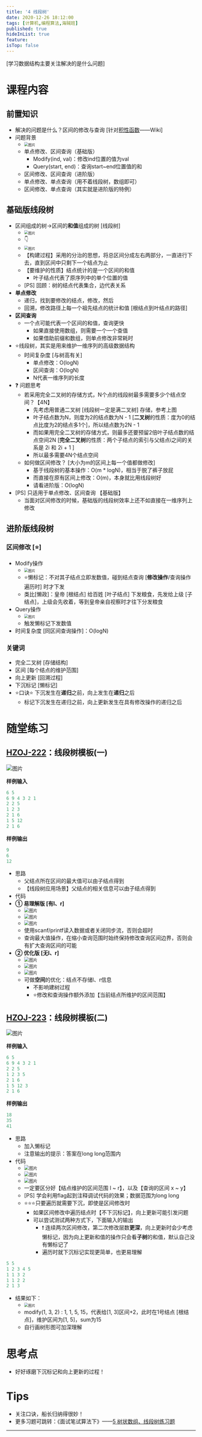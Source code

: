 ```yaml
---
title: '4 线段树'
date: 2020-12-26 18:12:00
tags: [计算机,编程算法,海贼班]
published: true
hideInList: true
feature: 
isTop: false
---
```

[学习数据结构主要关注解决的是什么问题]

# 课程内容

## 前置知识

* 解决的问题是什么？区间的修改与查询 [针对[积性函数](https://www.wikiwand.com/zh-cn/%E7%A9%8D%E6%80%A7%E5%87%BD%E6%95%B8)——Wiki]
* 问题背景
    * <img src="https://gitee.com/doubleL3/blog-imgs/raw/master/img/1609744603501-oNJEaQmk0NcQBYnC.png" alt="图片" style="zoom:67%;" />
    * 单点修改、区间查询（基础版）
        * Modify(ind, val)：修改ind位置的值为val
        * Query(start, end)：查询start~end位置值的和
    * 区间修改、区间查询（进阶版）
    * 单点修改、单点查询（用不着线段树，数组即可）
    * 区间修改、单点查询（其实就是进阶版的特例）
## 基础版线段树

* 区间组成的树→区间的**和值**组成的树 [线段树]
    * <img src="https://gitee.com/doubleL3/blog-imgs/raw/master/img/1609744932242-12cbmCOXTOF7SJEG.png" alt="图片" style="zoom:67%;" />
    * 👇
    * <img src="https://gitee.com/doubleL3/blog-imgs/raw/master/img/1609744935674-YQhw3bQjX8ZqZuqv.png" alt="图片" style="zoom:67%;" />
    * 【构建过程】采用的分治的思想，将总区间分成左右两部分，一直进行下去，直到区间中只剩下一个结点为止
    * 【要维护的性质】结点统计的是一个区间的和值
        * 叶子结点代表了原序列中的单个位置的值
    * [PS] 回顾：树的结点代表集合，边代表关系
* **单点修改**
    * 递归，找到要修改的结点，修改，然后
    * 回溯，修改路径上每一个祖先结点的统计和值 [根结点到叶结点的路径]
* **区间查询**
    * 一个点可能代表一个区间的和值，查询更快
       * 如果直接使用数组，则需要一个一个查值
       * 如果借助前缀和数组，则单点修改非常耗时
* ⭐线段树，其实是用来维护一维序列的高级数据结构
    * 时间复杂度 [与树高有关]
        * 单点修改：O(logN)
        * 区间查询：O(logN)
        * N代表一维序列的长度
* ❓ 问题思考
    * 若采用完全二叉树的存储方式，N个点的线段树最多需要多少个结点空间？【4N】
        * 先考虑用普通二叉树 [线段树一定是满二叉树] 存储，参考上图
        * 叶子结点数为N，则度为2的结点数为N - 1 [**二叉树**的性质：度为0的结点比度为2的结点多1个]，所以结点数为2N - 1
        * 而如果用完全二叉树的存储方式，则最多还要预留2倍叶子结点数的结点空间2N [**完全二叉树**的性质：两个子结点的索引与父结点i之间的关系是 2i 和 2i + 1 ]
        * 所以最多需要4N个结点空间
    * 如何做区间修改？ [大小为m的区间上每一个值都做修改]
        * 基于线段树的基本操作：O(m * logN)，相当于脱了裤子放屁
        * 而直接在原有区间上修改：O(m)，本身就比用线段树好
        * 请看进阶版：O(logN)
* [PS] 只适用于单点修改、区间查询 【基础版】
    * 当面对区间修改的时候，基础版的线段树效率上还不如直接在一维序列上修改
## 进阶版线段树

### **区间修改 [⭐]**

* Modify操作
    * <img src="https://gitee.com/doubleL3/blog-imgs/raw/master/img/1609744939616-A3tRUf0BKUhBjiYr.png" alt="图片" style="zoom:67%;" />
    * ⭐懒标记：不对其子结点立即发数值，碰到结点查询 [**修改操作**/查询操作遍历时] 时才下发
    * 类比[懒政]：皇帝 [根结点] 给百姓 [叶子结点] 下发粮食，先发给上级 [子结点]，上级会先收着，等到皇帝亲自视察时才往下分发粮食
* Query操作
    * <img src="https://gitee.com/doubleL3/blog-imgs/raw/master/img/1609744941416-RoKM4R0LwOHF2QjV.png" alt="图片" style="zoom:67%;" />
    * 触发懒标记下发数值
* 时间复杂度 [同区间查询操作]：O(logN)
### 关键词

* 完全二叉树 [存储结构]
* 区间 [每个结点的维护范围]
* 向上更新 [回溯过程]
* 下沉标记 [懒标记]
* ⭐口诀⭐ 下沉发生在**递归**之前，向上发生在**递归**之后
    * 标记下沉发生在递归之前，向上更新发生在具有修改操作的递归之后
# 随堂练习

## [HZOJ-222](http://oj.haizeix.com/problem/222)：线段树模板(一)

![图片](https://gitee.com/doubleL3/blog-imgs/raw/master/img/1609744945401-UAQC581RhOd9rP7S.png)

**样例输入**

```c++
6 5
6 9 4 3 2 1
2 2 5
1 2 3
2 1 6
1 5 12
2 1 6
```
**样例输出**

```c++
9
6
12
```
* 思路
    * 父结点所在区间的最大值可以由子结点得到
    * 【线段树应用场景】父结点的相关信息可以由子结点得到
* 代码
* **① 易理解版 [有l、r]**
    * <img src="https://gitee.com/doubleL3/blog-imgs/raw/master/img/1609744949943-pZvf4NBJ4Fozr9th.png" alt="图片" style="zoom:80%;" />
    * <img src="https://gitee.com/doubleL3/blog-imgs/raw/master/img/1609745095675-Q6tETkIpGHihe2Ld.png" alt="图片" style="zoom:80%;" />
    * <img src="https://gitee.com/doubleL3/blog-imgs/raw/master/img/1609745454647-5algtOVfn4ozwPRz.png" alt="图片" style="zoom:80%;" />
    * 使用scanf/printf读入数据或者关闭同步流，否则会超时
    * 查询最大值操作，在缩小查询范围时始终保持修改查询区间边界，否则会有扩大查询区间的可能
* **② 优化版 [无l、r]**
    * <img src="https://gitee.com/doubleL3/blog-imgs/raw/master/img/1609745092096-ZHIomdCS7cYi2FZX.png" alt="图片" style="zoom:80%;" />
    * <img src="https://gitee.com/doubleL3/blog-imgs/raw/master/img/1609745090712-2rNvu30M8WuOxdYP.png" alt="图片" style="zoom:80%;" />
    * <img src="https://gitee.com/doubleL3/blog-imgs/raw/master/img/1609745456935-UD4dwVA6jBSZYoBG.png" alt="图片" style="zoom:80%;" />
    * 可做**空间**的优化：结点不存储l、r信息
        * 不影响建树过程
        * ⭐修改和查询操作额外添加【当前结点所维护的区间范围】
## [HZOJ-223](http://oj.haizeix.com/problem/223)：线段树模板(二)

![图片](https://gitee.com/doubleL3/blog-imgs/raw/master/img/1609745477834-k5aGDdWDalFG5gJf.png)

**样例输入**

```c++
6 5
6 9 4 3 2 1
2 2 5
1 2 3 5
2 1 6
1 5 12 3
2 1 6
```
**样例输出**
```c++
18
35
41
```
* 思路
    * 加入懒标记
    * 注意输出的提示：答案在long long范围内
* 代码
    * <img src="https://gitee.com/doubleL3/blog-imgs/raw/master/img/1609744251032-hLGV7N1r0pSs0oGt.png" alt="图片" style="zoom:80%;" />
    * <img src="https://gitee.com/doubleL3/blog-imgs/raw/master/img/1609745452250-VxpSHN4FB2WKg7SH.png" alt="图片" style="zoom:80%;" />
    * <img src="https://gitee.com/doubleL3/blog-imgs/raw/master/img/1609744247588-BBQzGjKVbccL2J0t.png" alt="图片" style="zoom: 80%;" />
    * 一定要区分好【结点维护的区间范围 l ~ r】，以及【查询的区间 x ~ y】
    * [PS] 学会利用flag起到注释调试代码的效果；数据范围为long long
    * ⭐⭐⭐只要遍历就需要下沉，即使是区间修改时
        * 如果区间修改中遍历结点时【不下沉标记】，向上更新可能引发问题
        * 可以尝试测试两种方式下，下面输入的输出
            * ❗ 连续两次区间修改，第二次修改层数**更深**，向上更新时会少考虑懒标记，因为向上更新和值的操作只会看**子树**的和值，默认自己没有懒标记了
            * 遍历时就下沉标记实现更简单，也更易理解
```c++
5 5
1 2 3 4 5
1 1 3 2
1 1 2 2
2 1 3
```
* 结果如下：
    * <img src="https://gitee.com/doubleL3/blog-imgs/raw/master/img/1609744244209-KUSgXBQBr9ReT7m8.png" alt="图片" style="zoom:67%;" />
    * modify(1, 3, 2) : 1, 1, 5, 15，代表给[1, 3]区间+2，此时在1号结点 [根结点]，维护区间为[1, 5]，sum为15
    * 自行画树形图可加深理解
# 思考点

* 好好琢磨下沉标记和向上更新的过程！
# Tips

* 关注口诀，船长归纳得很妙！
* 更多习题可跳转：《面试笔试算法下》——[5 树状数组、线段树练习题](https://doublelll3.ml/mbsx_5_树状数组、线段树练习/)

---


